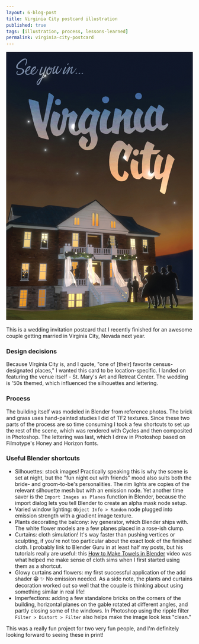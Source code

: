 ```yaml
---
layout: 6-blog-post
title: Virginia City postcard illustration 
published: true
tags: [illustration, process, lessons-learned]
permalink: virginia-city-postcard
---
```

![Virginia City Postcard](/images/three/virginia-city.jpg)

This is a wedding invitation postcard that I recently finished for an awesome couple getting married in Virginia City, Nevada next year. 

### Design decisions

Because Virginia City is, and I quote, "one of [their] favorite census-designated places," I wanted this card to be location-specific. I landed on featuring the venue itself - St. Mary's Art and Retreat Center. The wedding is '50s themed, which influenced the silhouettes and lettering. 

### Process
The building itself was modeled in Blender from reference photos. The brick and grass uses hand-painted studies I did of TF2 textures. Since these two parts of the process are so time consuming I took a few shortcuts to set up the rest of the scene, which was rendered with Cycles and then  composited in Photoshop. The lettering was last, which I drew in Photoshop based on Filmotype's Honey and Horizon fonts.

### Useful Blender shortcuts
* Silhouettes: stock images! Practically speaking this is why the scene is set at night, but the "fun night out with friends" mood also suits both the bride- and groom-to-be's personalities. The rim lights are copies of the relevant silhouette mesh but with an emission node. Yet another time saver is the `Import Images as Planes` function in Blender, because the import dialog lets you tell Blender to create an alpha mask node setup. 
* Varied window lighting: `Object Info > Random` node plugged into emission strength with a gradient image texture. 
* Plants decorating the balcony: ivy generator, which Blender ships with. The white flower models are a few planes placed in a rose-ish clump.
* Curtains: cloth simulation! It's way faster than pushing vertices or sculpting, if you're not too particular about the exact look of the finished cloth. I probably link to Blender Guru in at least half my posts, but his tutorials really are useful: this [How to Make Towels in Blender](https://www.youtube.com/watch?v=PEpsN1-W-Qw) video was what helped me make sense of cloth sims when I first started using them as a shortcut.
* Glowy curtains and flowers: my first successful application of the add shader :grin: :sparkles: No emission needed. As a side note, the plants and curtains decoration worked out so well that the couple is thinking about using something similar in real life!
* Imperfections: adding a few standalone bricks on the corners of the building, horizontal planes on the gable rotated at different angles, and partly closing some of the windows. In Photoshop using the ripple filter `Filter > Distort > Filter` also helps make the image look less "clean."

This was a really fun project for two very fun people, and I'm definitely looking forward to seeing these in print! 